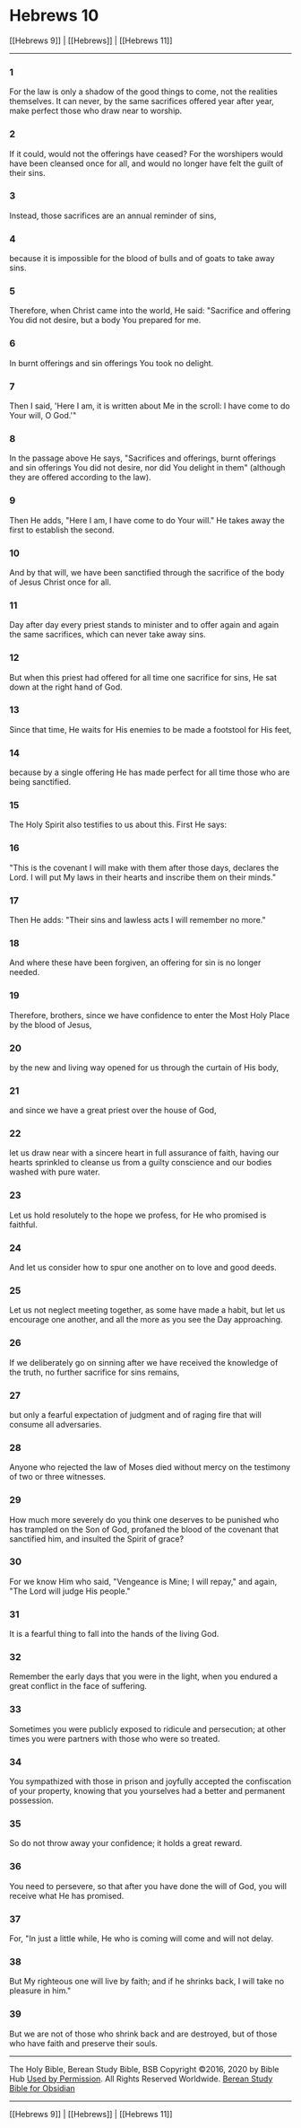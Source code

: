 # Hebrews 10

[[Hebrews 9]] | [[Hebrews]] | [[Hebrews 11]]

---

### 1
For the law is only a shadow of the good things to come, not the realities themselves. It can never, by the same sacrifices offered year after year, make perfect those who draw near to worship.

### 2
If it could, would not the offerings have ceased? For the worshipers would have been cleansed once for all, and would no longer have felt the guilt of their sins.

### 3
Instead, those sacrifices are an annual reminder of sins,

### 4
because it is impossible for the blood of bulls and of goats to take away sins.

### 5
Therefore, when Christ came into the world, He said: "Sacrifice and offering You did not desire, but a body You prepared for me.

### 6
In burnt offerings and sin offerings You took no delight.

### 7
Then I said, 'Here I am, it is written about Me in the scroll: I have come to do Your will, O God.'"

### 8
In the passage above He says, "Sacrifices and offerings, burnt offerings and sin offerings You did not desire, nor did You delight in them" (although they are offered according to the law).

### 9
Then He adds, "Here I am, I have come to do Your will." He takes away the first to establish the second.

### 10
And by that will, we have been sanctified through the sacrifice of the body of Jesus Christ once for all.

### 11
Day after day every priest stands to minister and to offer again and again the same sacrifices, which can never take away sins.

### 12
But when this priest had offered for all time one sacrifice for sins, He sat down at the right hand of God.

### 13
Since that time, He waits for His enemies to be made a footstool for His feet,

### 14
because by a single offering He has made perfect for all time those who are being sanctified.

### 15
The Holy Spirit also testifies to us about this. First He says:

### 16
"This is the covenant I will make with them after those days, declares the Lord. I will put My laws in their hearts and inscribe them on their minds."

### 17
Then He adds: "Their sins and lawless acts I will remember no more."

### 18
And where these have been forgiven, an offering for sin is no longer needed.

### 19
Therefore, brothers, since we have confidence to enter the Most Holy Place by the blood of Jesus,

### 20
by the new and living way opened for us through the curtain of His body,

### 21
and since we have a great priest over the house of God,

### 22
let us draw near with a sincere heart in full assurance of faith, having our hearts sprinkled to cleanse us from a guilty conscience and our bodies washed with pure water.

### 23
Let us hold resolutely to the hope we profess, for He who promised is faithful.

### 24
And let us consider how to spur one another on to love and good deeds.

### 25
Let us not neglect meeting together, as some have made a habit, but let us encourage one another, and all the more as you see the Day approaching.

### 26
If we deliberately go on sinning after we have received the knowledge of the truth, no further sacrifice for sins remains,

### 27
but only a fearful expectation of judgment and of raging fire that will consume all adversaries.

### 28
Anyone who rejected the law of Moses died without mercy on the testimony of two or three witnesses.

### 29
How much more severely do you think one deserves to be punished who has trampled on the Son of God, profaned the blood of the covenant that sanctified him, and insulted the Spirit of grace?

### 30
For we know Him who said, "Vengeance is Mine; I will repay," and again, "The Lord will judge His people."

### 31
It is a fearful thing to fall into the hands of the living God.

### 32
Remember the early days that you were in the light, when you endured a great conflict in the face of suffering.

### 33
Sometimes you were publicly exposed to ridicule and persecution; at other times you were partners with those who were so treated.

### 34
You sympathized with those in prison and joyfully accepted the confiscation of your property, knowing that you yourselves had a better and permanent possession.

### 35
So do not throw away your confidence; it holds a great reward.

### 36
You need to persevere, so that after you have done the will of God, you will receive what He has promised.

### 37
For, "In just a little while, He who is coming will come and will not delay.

### 38
But My righteous one will live by faith; and if he shrinks back, I will take no pleasure in him."

### 39
But we are not of those who shrink back and are destroyed, but of those who have faith and preserve their souls.

---

The Holy Bible, Berean Study Bible, BSB
Copyright ©2016, 2020 by Bible Hub
[Used by Permission](https://berean.bible/terms.htm). All Rights Reserved Worldwide.
[Berean Study Bible for Obsidian](https://github.com/gapmiss/berean-study-bible-for-obsidian)

---

[[Hebrews 9]] | [[Hebrews]] | [[Hebrews 11]]

